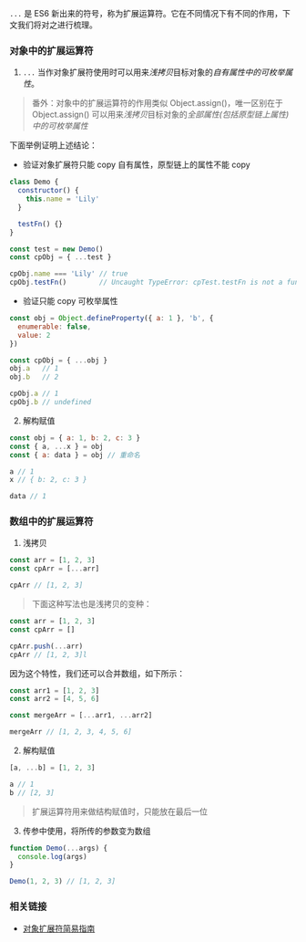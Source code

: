 `...` 是 ES6 新出来的符号，称为扩展运算符。它在不同情况下有不同的作用，下文我们将对之进行梳理。

### 对象中的扩展运算符

1. `...` 当作对象扩展符使用时可以用来*浅拷贝*目标对象的*自有属性中的可枚举属性*。

> 番外：对象中的扩展运算符的作用类似 Object.assign()，唯一区别在于 Object.assign() 可以用来*浅拷贝*目标对象的*全部属性(包括原型链上属性)中的可枚举属性*

下面举例证明上述结论：

* 验证对象扩展符只能 copy 自有属性，原型链上的属性不能 copy

```js
class Demo {
  constructor() {
    this.name = 'Lily'
  }

  testFn() {}
}

const test = new Demo()
const cpObj = { ...test }

cpObj.name === 'Lily' // true
cpObj.testFn()        // Uncaught TypeError: cpTest.testFn is not a function
```

* 验证只能 copy 可枚举属性

```js
const obj = Object.defineProperty({ a: 1 }, 'b', {
  enumerable: false,
  value: 2
})

const cpObj = { ...obj }
obj.a   // 1
obj.b   // 2

cpObj.a // 1
cpObj.b // undefined
```

2. 解构赋值

```js
const obj = { a: 1, b: 2, c: 3 }
const { a, ...x } = obj
const { a: data } = obj // 重命名

a // 1
x // { b: 2, c: 3 }

data // 1
```

### 数组中的扩展运算符

1. 浅拷贝

```js
const arr = [1, 2, 3]
const cpArr = [...arr]

cpArr // [1, 2, 3]
```

> 下面这种写法也是浅拷贝的变种：

```js
const arr = [1, 2, 3]
const cpArr = []

cpArr.push(...arr)
cpArr // [1, 2, 3]l
```

因为这个特性，我们还可以合并数组，如下所示：

```js
const arr1 = [1, 2, 3]
const arr2 = [4, 5, 6]

const mergeArr = [...arr1, ...arr2]

mergeArr // [1, 2, 3, 4, 5, 6]
```

2. 解构赋值

```js
[a, ...b] = [1, 2, 3]

a // 1
b // [2, 3]
```

> 扩展运算符用来做结构赋值时，只能放在最后一位

3. 传参中使用，将所传的参数变为数组

```js
function Demo(...args) {
  console.log(args)
}

Demo(1, 2, 3) // [1, 2, 3]
```

### 相关链接

* [对象扩展符简易指南](https://www.zcfy.cc/article/an-easy-guide-to-object-rest-spread-properties-in-javascript)